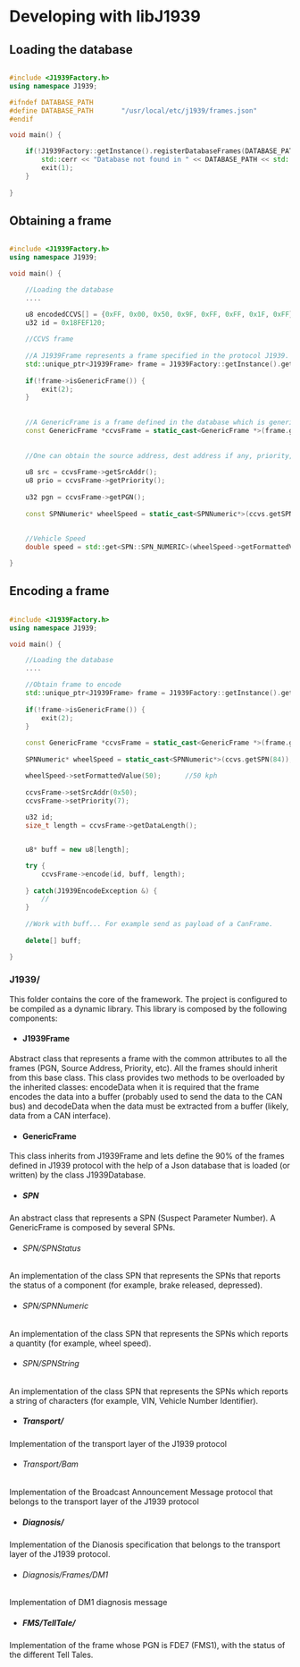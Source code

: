 # Developing with libJ1939


## Loading the database

```c++

#include <J1939Factory.h>
using namespace J1939;

#ifndef DATABASE_PATH
#define DATABASE_PATH		"/usr/local/etc/j1939/frames.json"
#endif

void main() {

	if(!J1939Factory::getInstance().registerDatabaseFrames(DATABASE_PATH)) {
		std::cerr << "Database not found in " << DATABASE_PATH << std::endl;
		exit(1);
	}
	
}

```


## Obtaining a frame

```c++

#include <J1939Factory.h>
using namespace J1939;

void main() {

	//Loading the database
	....

	u8 encodedCCVS[] = {0xFF, 0x00, 0x50, 0x9F, 0xFF, 0xFF, 0x1F, 0xFF};
	u32 id = 0x18FEF120;
	
	//CCVS frame
	
	//A J1939Frame represents a frame specified in the protocol J1939. All frames inherit from this one.
	std::unique_ptr<J1939Frame> frame = J1939Factory::getInstance().getJ1939Frame(id, encodedCCVS, sizeof(encodedCCVS));
	
	if(!frame->isGenericFrame()) {
		exit(2);
	}
	
	
	//A GenericFrame is a frame defined in the database which is generic in the sense that it contains fields called SPNs
	const GenericFrame *ccvsFrame = static_cast<GenericFrame *>(frame.get());
	
	
	//One can obtain the source address, dest address if any, priority, values for SPNs...
	
	u8 src = ccvsFrame->getSrcAddr();
	u8 prio = ccvsFrame->getPriority();
	
	u32 pgn = ccvsFrame->getPGN();
	
	const SPNNumeric* wheelSpeed = static_cast<SPNNumeric*>(ccvs.getSPN(84));
	
	
	//Vehicle Speed
	double speed = std::get<SPN::SPN_NUMERIC>(wheelSpeed->getFormattedValue());

}

```



## Encoding a frame

```c++

#include <J1939Factory.h>
using namespace J1939;

void main() {

	//Loading the database
	....

	//Obtain frame to encode
	std::unique_ptr<J1939Frame> frame = J1939Factory::getInstance().getJ1939Frame("CCVS");
	
	if(!frame->isGenericFrame()) {
		exit(2);
	}
	
	const GenericFrame *ccvsFrame = static_cast<GenericFrame *>(frame.get());
	
	SPNNumeric* wheelSpeed = static_cast<SPNNumeric*>(ccvs.getSPN(84));

	wheelSpeed->setFormattedValue(50);		//50 kph
	
	ccvsFrame->setSrcAddr(0x50);
	ccvsFrame->setPriority(7);
	
	u32 id;
	size_t length = ccvsFrame->getDataLength();


	u8* buff = new u8[length];

	try {
		ccvsFrame->encode(id, buff, length);
		
	} catch(J1939EncodeException &) {
		//
	}
	
	//Work with buff... For example send as payload of a CanFrame.
	
	delete[] buff;

}

```


### J1939/
This folder contains the core of the framework. The project is configured to be compiled as a dynamic library. This library is composed by the following components:
- #### J1939Frame 
Abstract class that represents a frame with the common attributes to all the frames (PGN, Source Address, Priority, etc). All the frames should inherit from this base class. This class provides two methods to be overloaded by the inherited classes: encodeData when it is required that the frame encodes the data into a buffer (probably used to send the data to the CAN bus) and decodeData when the data must be extracted from a buffer (likely, data from a CAN interface).

- #### GenericFrame 
This class inherits from J1939Frame and lets define the 90% of the frames defined in J1939 protocol with the help of a Json database that is loaded (or written) by the class J1939Database. 
- ##### SPN
An abstract class that represents a SPN (Suspect Parameter Number). A GenericFrame is composed by several SPNs.
- ###### SPN/SPNStatus
An implementation of the class SPN that represents the SPNs that reports the status of a component (for example, brake released, depressed).
- ###### SPN/SPNNumeric
An implementation of the class SPN that represents the SPNs which reports a quantity (for example, wheel speed).
- ###### SPN/SPNString
An implementation of the class SPN that represents the SPNs which reports a string of characters (for example, VIN, Vehicle Number Identifier).

- ##### Transport/
Implementation of the transport layer of the J1939 protocol
- ###### Transport/Bam
Implementation of the Broadcast Announcement Message protocol that belongs to the transport layer of the J1939 protocol
- ##### Diagnosis/
Implementation of the Dianosis specification that belongs to the transport layer of the J1939 protocol.
- ###### Diagnosis/Frames/DM1
Implementation of DM1 diagnosis message
- ##### FMS/TellTale/
Implementation of the frame whose PGN is FDE7 (FMS1), with the status of the different Tell Tales. 

